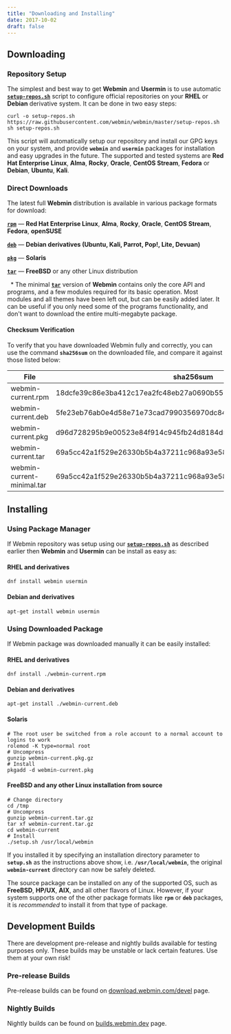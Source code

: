 ```yaml
---
title: "Downloading and Installing"
date: 2017-10-02
draft: false
---
```


## Downloading

### Repository Setup
The simplest and best way to get **Webmin** and **Usermin** is to use automatic [**`setup-repos.sh`**](https://github.com/webmin/webmin/blob/master/setup-repos.sh) script to configure official repositories on your **RHEL** or **Debian** derivative system. It can be done in two easy steps:

```
curl -o setup-repos.sh https://raw.githubusercontent.com/webmin/webmin/master/setup-repos.sh
sh setup-repos.sh
```
This script will automatically setup our repository and install our GPG keys on your system, and provide **`webmin`** and **`usermin`** packages for installation and easy upgrades in the future. The supported and tested systems are **Red Hat Enterprise Linux**, **Alma**, **Rocky**, **Oracle**, **CentOS Stream**, **Fedora** or **Debian**, **Ubuntu**, **Kali**.

### Direct Downloads
The latest full **Webmin** distribution is available in various package formats for download:


  [**`rpm`**](https://www.webmin.com/download/rpm/webmin-current.rpm) — **Red Hat Enterprise Linux**, **Alma**, **Rocky**, **Oracle**, **CentOS Stream**, **Fedora**, **openSUSE**

  [**`deb`**](https://www.webmin.com/download/deb/webmin-current.deb) — **Debian derivatives (Ubuntu, Kali, Parrot, Pop!, Lite, Devuan)**

  [**`pkg`**](https://www.webmin.com/download/solaris-pkg/webmin-current.pkg.gz) — **Solaris**
  
  [**`tar`**](https://www.webmin.com/download/webmin-current.tar.gz) — **FreeBSD** or any other Linux distribution

&nbsp;&nbsp;\* The minimal [**`tar`**](https://www.webmin.com/download/webmin-current-minimal.tar.gz) version of **Webmin** contains only the core API and programs, and a few modules required for its basic operation. Most modules and all themes have been left out, but can be easily added later. It can be useful if you only need some of the programs functionality, and don't want to download the entire multi-megabyte package. 

#### Checksum Verification
To verify that you have downloaded Webmin fully and correctly, you can use the command **`sha256sum`** on the downloaded file, and compare it against those listed below:

| File                       | sha256sum                                                                                       |
| -------------------------- | ----------------------------------------------------------------------------------------------- |
| webmin-current.rpm         | <sha256sum-rpm>18dcfe39c86e3ba412c17ea2fc48eb27a0690b550ae7db3d16307afbce7b1021</sha256sum-rpm> |
| webmin-current.deb         | <sha256sum-deb>5fe23eb76ab0e4d58e71e73cad7990356970dc84205b444bdf6ee70a5168032c</sha256sum-deb> |
| webmin-current.pkg         | <sha256sum-pkg>d96d728295b9e00523e84f914c945fb24d8184d54194fe6db5417efd2274be6e</sha256sum-pkg> |
| webmin-current.tar         | <sha256sum-tar>69a5cc42a1f529e26330b5b4a37211c968a93e5879767053034ccc3735e47bae</sha256sum-tar> |
| webmin-current-minimal.tar | <sha256sum-tar>69a5cc42a1f529e26330b5b4a37211c968a93e5879767053034ccc3735e47bae</sha256sum-tar> |


## Installing

### Using Package Manager
If Webmin repository was setup using our [**`setup-repos.sh`**](https://raw.githubusercontent.com/webmin/webmin/master/setup-repos.sh) as described earlier then **Webmin** and **Usermin** can be install as easy as:

   #### RHEL and derivatives
    dnf install webmin usermin

   #### Debian and derivatives
    apt-get install webmin usermin

### Using Downloaded Package
If Webmin package was downloaded manually it can be easily installed:
   #### RHEL and derivatives
    dnf install ./webmin-current.rpm

   #### Debian and derivatives
    apt-get install ./webmin-current.deb

   #### Solaris
    # The root user be switched from a role account to a normal account to logins to work
    rolemod -K type=normal root
    # Uncompress
    gunzip webmin-current.pkg.gz
    # Install
    pkgadd -d webmin-current.pkg

   #### FreeBSD and any other Linux installation from source
    # Change directory
    cd /tmp
    # Uncompress
    gunzip webmin-current.tar.gz
    tar xf webmin-current.tar.gz
    cd webmin-current
    # Install
    ./setup.sh /usr/local/webmin
   If you installed it by specifying an installation directory parameter to **`setup.sh`** as the instructions above show, i.e. **`/usr/local/webmin`**, the original **`webmin-current`** directory can now be safely deleted.

   The source package can be installed on any of the supported OS, such as **FreeBSD**, **HP/UX**, **AIX**, and all other flavors of Linux. However, if your system supports one of the other package formats like **`rpm`** or **`deb`** packages, it is *recommended* to install it from that type of package.

## Development Builds
There are development pre-release and nightly builds available for testing purposes only. These builds may be unstable or lack certain features. Use them at your own risk!

### Pre-release Builds
Pre-release builds can be found on [download.webmin.com/devel](https://download.webmin.com/devel/) page.

### Nightly Builds
Nightly builds can be found on [builds.webmin.dev](https://builds.webmin.dev/) page.

